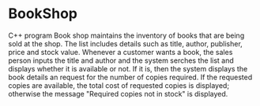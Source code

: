 # BookShop
C++ program Book shop maintains the inventory of books that are being sold at the shop.
The list includes details such as title, author, publisher, price and stock value. Whenever a customer
wants a book, the sales person inputs the title and author and the system serches the list and displays 
whether it is available or not. If it is, then the system displays the book details an request for the 
number of copies required. If the requested copies are available, the total cost of requested copies is displayed;
otherwise the message "Required copies not in stock" is displayed.
